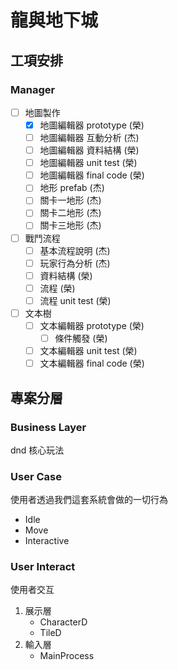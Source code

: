 # 龍與地下城 
## 工項安排
### Manager
- [ ] 地圖製作
    - [x] 地圖編輯器 prototype (榮)
    - [ ] 地圖編輯器 互動分析 (杰)
    - [ ] 地圖編輯器 資料結構 (榮)
    - [ ] 地圖編輯器 unit test (榮)
    - [ ] 地圖編輯器 final code (榮)
    - [ ] 地形 prefab (杰)
    - [ ] 關卡一地形 (杰)
    - [ ] 關卡二地形 (杰)
    - [ ] 關卡三地形 (杰)
- [ ] 戰鬥流程
    - [ ] 基本流程說明 (杰)
    - [ ] 玩家行為分析 (杰)
    - [ ] 資料結構 (榮)
    - [ ] 流程 (榮)
    - [ ] 流程 unit test (榮)
- [ ] 文本樹
    - [ ] 文本編輯器 prototype (榮)
        - [ ] 條件觸發 (榮)
    - [ ] 文本編輯器 unit test (榮)
    - [ ] 文本編輯器 final code (榮)
## 專案分層
### Business Layer
dnd 核心玩法
### User Case
使用者透過我們這套系統會做的一切行為
* Idle
* Move
* Interactive
### User Interact
使用者交互
1. 展示層
    * CharacterD
    * TileD
1. 輸入層
    * MainProcess